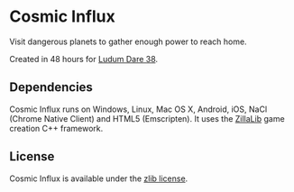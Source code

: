 Cosmic Influx
=============

Visit dangerous planets to gather enough power to reach home.

Created in 48 hours for [Ludum Dare 38](https://ldjam.com/events/ludum-dare/38/$19739).

## Dependencies

Cosmic Influx runs on Windows, Linux, Mac OS X, Android, iOS, NaCl (Chrome Native Client) and HTML5 (Emscripten).
It uses the [ZillaLib](https://github.com/schellingb/ZillaLib) game creation C++ framework.

## License

Cosmic Influx is available under the [zlib license](http://www.gzip.org/zlib/zlib_license.html).
